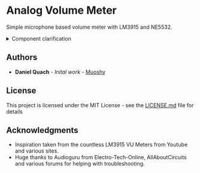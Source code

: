 # Analog Volume Meter

Simple microphone based volume meter with LM3915 and NE5532.

<details><summary>Component clarification</summary>
<p>

Q1: 2N3906
D1: 1N4148
U1: NE5532
U2: LM3915

</p>
</details>

## Authors

* **Daniel Quach** - *Inital work* - [Muoshy](https://github.com/Muoshy)

## License

This project is licensed under the MIT License - see the [LICENSE.md](LICENSE.md) file for details

## Acknowledgments

* Inspiration taken from the countless LM3915 VU Meters from Youtube and various sites.
* Huge thanks to Audioguru from Electro-Tech-Online, AllAboutCircuits and various forums for helping with troubleshooting.
